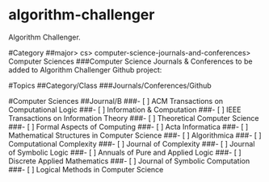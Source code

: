 # algorithm-challenger
Algorithm Challenger.

#Category
##major> cs> computer-science-journals-and-conferences> Computer Sciences
###Computer Science Journals & Conferences to be added to Algorithm Challenger Github project:

#Topics
##Category/Class
###Journals/Conferences/Github

#Computer Sciences
##Journal/B
###- [ ] ACM Transactions on Computational Logic
###- [ ] Information & Computation
###- [ ] IEEE Transactions on Information Theory
###- [ ] Theoretical Computer Science
###- [ ] Formal Aspects of Computing
###- [ ] Acta Informatica
###- [ ] Mathematical Structures in Computer Science
###- [ ] Algorithmica
###- [ ] Computational Complexity
###- [ ] Journal of Complexity
###- [ ] Journal of Symbolic Logic
###- [ ] Annuals of Pure and Applied Logic
###- [ ] Discrete Applied Mathematics
###- [ ] Journal of Symbolic Computation
###- [ ] Logical Methods in Computer Science
